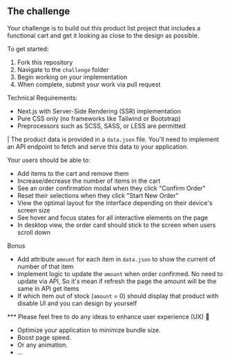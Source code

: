 ## The challenge

Your challenge is to build out this product list project that includes a functional cart and get it looking as close to the design as possible.

To get started:
1. Fork this repository
2. Navigate to the `challenge` folder
3. Begin working on your implementation
4. When complete, submit your work via pull request


Technical Requirements:
- Next.js with Server-Side Rendering (SSR) implementation
- Pure CSS only (no frameworks like Tailwind or Bootstrap)
- Preprocessors such as SCSS, SASS, or LESS are permitted

| The product data is provided in a `data.json` file. You'll need to implement an API endpoint to fetch and serve this data to your application.

Your users should be able to:

- Add items to the cart and remove them
- Increase/decrease the number of items in the cart
- See an order confirmation modal when they click "Confirm Order"
- Reset their selections when they click "Start New Order"
- View the optimal layout for the interface depending on their device's screen size
- See hover and focus states for all interactive elements on the page
- In desktop view, the order card should stick to the screen when users scroll down

Bonus
- Add attribute `amount` for each item in `data.json` to show the current of number of that item
- Implement logic to update the `amount` when order confirmed. No need to update via API, So it's mean if refresh the page the amount will be the same in API get items
- If which item out of stock (`amount` = 0) should display that product with disable UI and you can design by yourself

*** Please feel free to do any ideas to enhance user experience (UX) :rocket:
- Optimize your application to minimize bundle size.
- Boost page speed.
- Or any animation.
- ...
